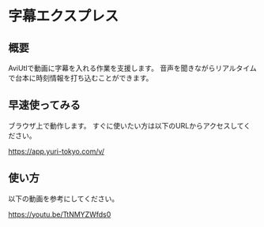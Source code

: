 # 字幕エクスプレス

## 概要
AviUtlで動画に字幕を入れる作業を支援します。
音声を聞きながらリアルタイムで台本に時刻情報を打ち込むことができます。

## 早速使ってみる
ブラウザ上で動作します。
すぐに使いたい方は以下のURLからアクセスしてください。

https://app.yuri-tokyo.com/v/

## 使い方

以下の動画を参考にしてください。

https://youtu.be/TtNMYZWfds0
